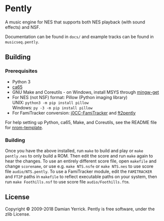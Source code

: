 # Pently

A music engine for NES that supports both NES playback (with sound
effects) and NSF.

Documentation can be found in `docs/` and example tracks can be found in `musicseq.pently`.

## Building

### Prerequisites

- Python 3
- [ca65](https://cc65.github.io/cc65/)
- GNU Make and Coreutils - on Windows, install MSYS through
  [mingw-get](http://www.mingw.org/wiki/Getting_Started)
- For NES (not NSF) format: Pillow (Python imaging library)  
  UNIX: `python3 -m pip install pillow`  
  Windows: `py -3 -m pip install pillow`
- For FamiTracker conversion:
  [j0CC-FamiTracker](https://github.com/jimbo1qaz/j0CC-FamiTracker)
  and [ft2pently](https://github.com/NovaSquirrel/ft2pently)

For help setting up Python, ca65, Make, and Coreutils, see the README
file for [nrom-template](https://github.com/pinobatch/nrom-template).

### Building

Once you have the above installed, run `make` to build and play
or `make pently.nes` to only build a ROM.
Then edit the score and run `make` again to hear the changes.
To use an entirely different score file, open `makefile` and change
`scorename`, or use e.g. `make NTS.nsfe` or `make NTS.nes` to use
score file `audio/NTS.pently`.
To use a FamiTracker module, edit the `FAMITRACKER` and `FT2P` paths
in `makefile` to reflect executable paths on your system, then run
`make Foothills.nsf` to use score file `audio/Foothills.ftm`.

## License

Copyright © 2009-2018 Damian Yerrick.
Pently is free software, under the zlib License.
